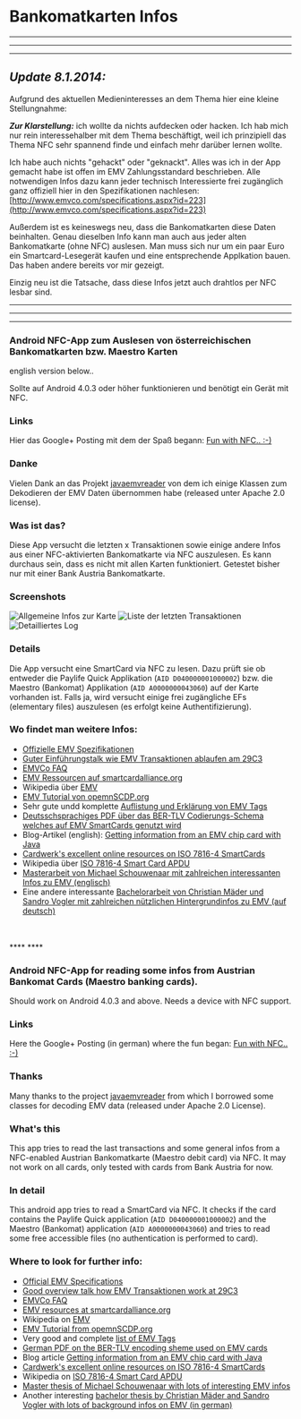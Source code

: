 # Bankomatkarten Infos

***
***
***
## ***Update 8.1.2014:***<br>
Aufgrund des aktuellen Medieninteresses an dem Thema hier eine kleine Stellungnahme:

***Zur Klarstellung:*** ich wollte da nichts aufdecken oder hacken. Ich hab mich nur rein interessehalber mit dem Thema beschäftigt, weil ich prinzipiell das Thema NFC sehr spannend finde und einfach mehr darüber lernen wollte.

Ich habe auch nichts "gehackt" oder "geknackt". Alles was ich in der App gemacht habe ist offen im EMV Zahlungsstandard beschrieben. Alle notwendigen Infos dazu kann jeder technisch Interessierte frei zugänglich ganz offiziell hier in den Spezifikationen nachlesen: [http://www.emvco.com/specifications.aspx?id=223](http://www.emvco.com/specifications.aspx?id=223)

Außerdem ist es keineswegs neu, dass die Bankomatkarten diese Daten beinhalten. Genau dieselben Info kann man auch aus jeder alten Bankomatkarte (ohne NFC) auslesen. Man muss sich nur um ein paar Euro ein Smartcard-Lesegerät kaufen und eine entsprechende Applkation bauen. Das haben andere bereits vor mir gezeigt.

Einzig neu ist die Tatsache, dass diese Infos jetzt auch drahtlos per NFC lesbar sind.
***
***
***


### Android NFC-App zum Auslesen von österreichischen Bankomatkarten bzw. Maestro Karten
english version below..<br>

Sollte auf Android 4.0.3 oder höher funktionieren und benötigt ein Gerät mit NFC. 


### Links
Hier das Google+ Posting mit dem der Spaß begann: [Fun with NFC.. :-)](https://plus.google.com/100041258817977286971/posts/jZUhAhRUpqL)

### Danke
Vielen Dank an das Projekt [javaemvreader](https://code.google.com/p/javaemvreader/) von dem ich einige Klassen zum Dekodieren der EMV Daten übernommen habe (released unter Apache 2.0 license). 

### Was ist das? ##

Diese App versucht die letzten x Transaktionen sowie einige andere Infos aus einer NFC-aktivierten Bankomatkarte via NFC auszulesen. Es kann durchaus sein, dass es nicht mit allen Karten funktioniert. Getestet bisher nur mit einer Bank Austria Bankomatkarte.

### Screenshots

![Allgemeine Infos zur Karte](https://raw2.github.com/johnzweng/bankomatinfos/master/doc/sreenshots/result_tab_infos_256px.png)
![Liste der letzten Transaktionen](https://raw2.github.com/johnzweng/bankomatinfos/master/doc/sreenshots/result_tab_transactions_256px.png)
![Detailliertes Log](https://raw2.github.com/johnzweng/bankomatinfos/master/doc/sreenshots/result_tab_log_256px.png)


### Details

Die App versucht eine SmartCard via NFC zu lesen. Dazu prüft sie ob entweder die Paylife Quick Applikation (`AID D040000001000002`) bzw. die Maestro (Bankomat) Applikation (`AID A0000000043060`) auf der Karte vorhanden ist. Falls ja, wird versucht einige frei zugängliche EFs (elementary files) auszulesen (es erfolgt keine Authentifizierung).

### Wo findet man weitere Infos:

- [Offizielle EMV Spezifikationen](http://www.emvco.com/specifications.aspx?id=223)
- [Guter Einführungstalk wie EMV Transaktionen ablaufen am 29C3](https://www.youtube.com/watch?v=qqobg1-HrfY)
- [EMVCo FAQ](http://www.emvco.com/faq.aspx?id=37)
- [EMV Ressourcen auf smartcardalliance.org](http://www.smartcardalliance.org/pages/publications-emv-faq)
- Wikipedia über [EMV](https://en.wikipedia.org/wiki/EMV)
- [EMV Tutorial von opemnSCDP.org](http://www.openscdp.org/scripts/tutorial/emv/reademv.html)
- Sehr gute undd komplette [Auflistung und Erklärung von EMV Tags](http://www.eftlab.co.uk/index.php/site-map/knowledge-base/145-emv-nfc-tags)
- [Deutsschsprachiges PDF über das BER-TLV Codierungs-Schema welches auf EMV SmartCards genutzt wird](http://koepferl.eu/publikationen/TLV.pdf)
- Blog-Artikel (english): [Getting information from an EMV chip card with Java](http://blog.saush.com/2006/09/08/getting-information-from-an-emv-chip-card/)
- [Cardwerk's excellent online resources on ISO 7816-4 SmartCards](http://www.cardwerk.com/smartcards/smartcard_standard_ISO7816-4_6_basic_interindustry_commands.aspx)
- Wikipedia über [ISO 7816-4 Smart Card APDU](https://en.wikipedia.org/wiki/Smart_card_application_protocol_data_unit)
- [Masterarbeit von Michael Schouwenaar mit zahlreichen interessanten Infos zu EMV (englisch)](http://www.ru.nl/publish/pages/578936/emv-cards_and_internet_banking_-_michael_schouwenaar.pdf) 
- Eine andere interessante [Bachelorarbeit von Christian Mäder und Sandro Vogler mit zahlreichen nützlichen Hintergrundinfos zu EMV (auf deutsch)](http://eprints.hsr.ch/309/1/Bachelor_Thesis_Maeder_Vogler.pdf)


<br>
<br>
****
****
<br>


### Android NFC-App for reading some infos from Austrian Bankomat Cards (Maestro banking cards). 

Should work on Android 4.0.3 and above.
Needs a device with NFC support. 

### Links
Here the Google+ Posting (in german) where the fun began: [Fun with NFC.. :-)](https://plus.google.com/100041258817977286971/posts/jZUhAhRUpqL)

### Thanks
Many thanks to the project [javaemvreader](https://code.google.com/p/javaemvreader/) from which I borrowed some classes for decoding EMV data (released under Apache 2.0 License). 


### What's this ##

This app tries to read the last transactions and some general infos from a NFC-enabled Austrian Bankomatkarte (Maestro debit card) via NFC. It may not work on all cards, only tested with cards from Bank Austria for now.

### In detail

This android app tries to read a SmartCard via NFC. It checks if the card contains the Paylife Quick application (`AID D040000001000002`) and the Maestro (Bankomat) application (`AID A0000000043060`) and tries to read some free accessible files (no authentication is performed to card).


### Where to look for further info:

- [Official EMV Specifications](http://www.emvco.com/specifications.aspx?id=223)
- [Good overview talk how EMV Transaktionen work at 29C3](https://www.youtube.com/watch?v=qqobg1-HrfY)
- [EMVCo FAQ](http://www.emvco.com/faq.aspx?id=37)
- [EMV resources at smartcardalliance.org](http://www.smartcardalliance.org/pages/publications-emv-faq)
- Wikipedia on [EMV](https://en.wikipedia.org/wiki/EMV)
- [EMV Tutorial from opemnSCDP.org](http://www.openscdp.org/scripts/tutorial/emv/reademv.html)
- Very good and complete [list of EMV Tags](http://www.eftlab.co.uk/index.php/site-map/knowledge-base/145-emv-nfc-tags)
- [German PDF on the BER-TLV encoding sheme used on EMV cards](http://koepferl.eu/publikationen/TLV.pdf)
- Blog article [Getting information from an EMV chip card with Java](http://blog.saush.com/2006/09/08/getting-information-from-an-emv-chip-card/)
- [Cardwerk's excellent online resources on ISO 7816-4 SmartCards](http://www.cardwerk.com/smartcards/smartcard_standard_ISO7816-4_6_basic_interindustry_commands.aspx)
- Wikipedia on [ISO 7816-4 Smart Card APDU](https://en.wikipedia.org/wiki/Smart_card_application_protocol_data_unit)
- [Master thesis of Michael Schouwenaar with lots of interesting EMV infos](http://www.ru.nl/publish/pages/578936/emv-cards_and_internet_banking_-_michael_schouwenaar.pdf) 
- Another interesting [bachelor thesis by Christian Mäder and Sandro	Vogler with lots of background infos on EMV (in german)](http://eprints.hsr.ch/309/1/Bachelor_Thesis_Maeder_Vogler.pdf)

